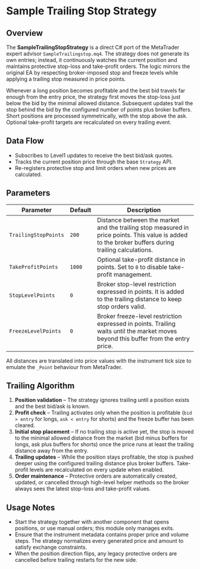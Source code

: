 # Sample Trailing Stop Strategy

## Overview

The **SampleTrailingStopStrategy** is a direct C# port of the MetaTrader expert advisor `SampleTrailingstop.mq4`. The strategy does not generate its own entries; instead, it continuously watches the current position and maintains protective stop-loss and take-profit orders. The logic mirrors the original EA by respecting broker-imposed stop and freeze levels while applying a trailing stop measured in price points.

Whenever a long position becomes profitable and the best bid travels far enough from the entry price, the strategy first moves the stop-loss just below the bid by the minimal allowed distance. Subsequent updates trail the stop behind the bid by the configured number of points plus broker buffers. Short positions are processed symmetrically, with the stop above the ask. Optional take-profit targets are recalculated on every trailing event.

## Data Flow

* Subscribes to Level1 updates to receive the best bid/ask quotes.
* Tracks the current position price through the base `Strategy` API.
* Re-registers protective stop and limit orders when new prices are calculated.

## Parameters

| Parameter | Default | Description |
|-----------|---------|-------------|
| `TrailingStopPoints` | `200` | Distance between the market and the trailing stop measured in price points. This value is added to the broker buffers during trailing calculations. |
| `TakeProfitPoints` | `1000` | Optional take-profit distance in points. Set to `0` to disable take-profit management. |
| `StopLevelPoints` | `0` | Broker stop-level restriction expressed in points. It is added to the trailing distance to keep stop orders valid. |
| `FreezeLevelPoints` | `0` | Broker freeze-level restriction expressed in points. Trailing waits until the market moves beyond this buffer from the entry price. |

All distances are translated into price values with the instrument tick size to emulate the `_Point` behaviour from MetaTrader.

## Trailing Algorithm

1. **Position validation** – The strategy ignores trailing until a position exists and the best bid/ask is known.
2. **Profit check** – Trailing activates only when the position is profitable (`bid > entry` for longs, `ask < entry` for shorts) and the freeze buffer has been cleared.
3. **Initial stop placement** – If no trailing stop is active yet, the stop is moved to the minimal allowed distance from the market (bid minus buffers for longs, ask plus buffers for shorts) once the price runs at least the trailing distance away from the entry.
4. **Trailing updates** – While the position stays profitable, the stop is pushed deeper using the configured trailing distance plus broker buffers. Take-profit levels are recalculated on every update when enabled.
5. **Order maintenance** – Protective orders are automatically created, updated, or cancelled through high-level helper methods so the broker always sees the latest stop-loss and take-profit values.

## Usage Notes

* Start the strategy together with another component that opens positions, or use manual orders; this module only manages exits.
* Ensure that the instrument metadata contains proper price and volume steps. The strategy normalizes every generated price and amount to satisfy exchange constraints.
* When the position direction flips, any legacy protective orders are cancelled before trailing restarts for the new side.
